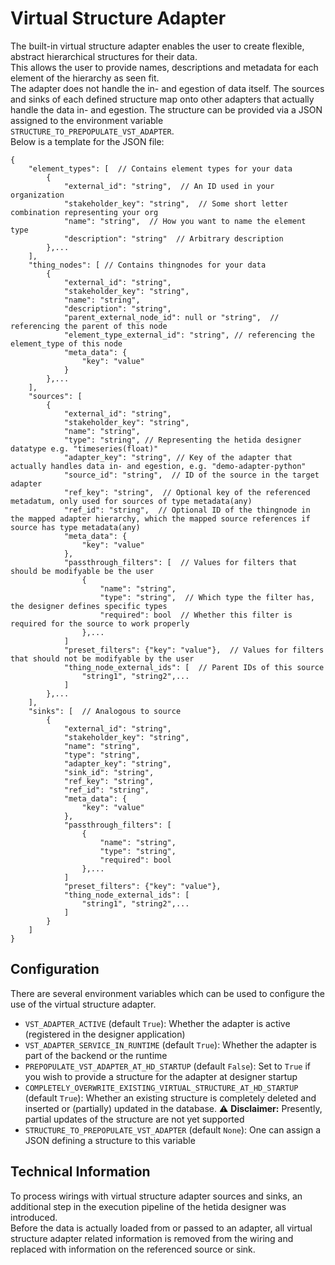 # Virtual Structure Adapter
The built-in virtual structure adapter enables the user to create flexible, abstract hierarchical structures for their data.  
This allows the user to provide names, descriptions and metadata for each element of the hierarchy as seen fit.  
The adapter does not handle the in- and egestion of data itself. The sources and sinks of each defined structure map onto other adapters that actually handle the data in- and egestion. 
The structure can be provided via a JSON assigned to the environment variable `STRUCTURE_TO_PREPOPULATE_VST_ADAPTER`.  
Below is a template for the JSON file:
```
{
    "element_types": [  // Contains element types for your data
        {
            "external_id": "string",  // An ID used in your organization
            "stakeholder_key": "string",  // Some short letter combination representing your org
            "name": "string",  // How you want to name the element type
            "description": "string"  // Arbitrary description
        },...
    ],
    "thing_nodes": [ // Contains thingnodes for your data
        {
            "external_id": "string",
            "stakeholder_key": "string",
            "name": "string",
            "description": "string",
            "parent_external_node_id": null or "string",  // referencing the parent of this node
            "element_type_external_id": "string", // referencing the element_type of this node
            "meta_data": {
                "key": "value"
            }
        },...
    ],
    "sources": [
        {
            "external_id": "string",
            "stakeholder_key": "string",
            "name": "string",
            "type": "string", // Representing the hetida designer datatype e.g. "timeseries(float)"
            "adapter_key": "string", // Key of the adapter that actually handles data in- and egestion, e.g. "demo-adapter-python"
            "source_id": "string",  // ID of the source in the target adapter
            "ref_key": "string",  // Optional key of the referenced metadatum, only used for sources of type metadata(any)
            "ref_id": "string",  // Optional ID of the thingnode in the mapped adapter hierarchy, which the mapped source references if source has type metadata(any)
            "meta_data": {
                "key": "value"
            },
            "passthrough_filters": [  // Values for filters that should be modifyable be the user
                {
                    "name": "string",
                    "type": "string",  // Which type the filter has, the designer defines specific types
                    "required": bool  // Whether this filter is required for the source to work properly
                },...
            ]
            "preset_filters": {"key": "value"},  // Values for filters that should not be modifyable by the user
            "thing_node_external_ids": [  // Parent IDs of this source
                "string1", "string2",...
            ]
        },...
    ],
    "sinks": [  // Analogous to source
        {
            "external_id": "string",
            "stakeholder_key": "string",
            "name": "string",
            "type": "string",
            "adapter_key": "string",
            "sink_id": "string",
            "ref_key": "string",
            "ref_id": "string",
            "meta_data": {
                "key": "value"
            },
            "passthrough_filters": [
                {
                    "name": "string",
                    "type": "string",
                    "required": bool
                },...
            ]
            "preset_filters": {"key": "value"},
            "thing_node_external_ids": [
                "string1", "string2",...
            ]
        }
    ]
}
```

## Configuration

There are several environment variables which can be used to configure the use of the virtual structure adapter.  
* `VST_ADAPTER_ACTIVE` (default `True`): Whether the adapter is active (registered in the designer application)
* `VST_ADAPTER_SERVICE_IN_RUNTIME` (default `True`): Whether the adapter is part of the backend or the runtime
* `PREPOPULATE_VST_ADAPTER_AT_HD_STARTUP` (default `False`): Set to `True` if you wish to provide a structure for the adapter at designer startup
* `COMPLETELY_OVERWRITE_EXISTING_VIRTUAL_STRUCTURE_AT_HD_STARTUP` (default `True`): Whether an existing structure is completely deleted and inserted or (partially) updated in the database. ⚠️ **Disclaimer:** Presently, partial updates of the structure are not yet supported
* `STRUCTURE_TO_PREPOPULATE_VST_ADAPTER` (default `None`): One can assign a JSON defining a structure to this variable

## Technical Information

To process wirings with virtual structure adapter sources and sinks, an additional step in the execution pipeline of the hetida designer was introduced.  
Before the data is actually loaded from or passed to an adapter, all virtual structure adapter related information is removed from the wiring and replaced with information on the referenced source or sink. 